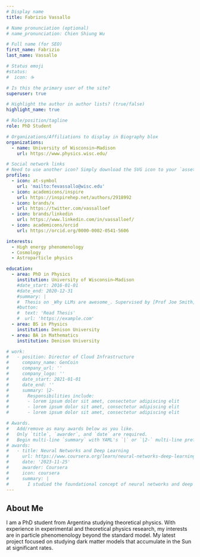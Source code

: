```yaml
---
# Display name
title: Fabrizio Vassallo

# Name pronunciation (optional)
# name_pronunciation: Chien Shiung Wu

# Full name (for SEO)
first_name: Fabrizio
last_name: Vassallo

# Status emoji
#status:
#  icon: ☕️

# Is this the primary user of the site?
superuser: true

# Highlight the author in author lists? (true/false)
highlight_name: true

# Role/position/tagline
role: PhD Student

# Organizations/Affiliations to display in Biography blox
organizations:
  - name: University of Wisconsin–Madison
    url: https://www.physics.wisc.edu/

# Social network links
# Need to use another icon? Simply download the SVG icon to your `assets/media/icons/` folder.
profiles:
  - icon: at-symbol
    url: 'mailto:fevassallo@wisc.edu'
  - icon: academicons/inspire
    url: https://inspirehep.net/authors/2918992
  - icon: brands/x
    url: https://twitter.com/vassalloef
  - icon: brands/linkedin
    url: https://www.linkedin.com/in/vassalloef/
  - icon: academicons/orcid
    url: https://orcid.org/0000-0002-0541-5606

interests:
  - High energy phenomenology
  - Cosmology
  - Astroparticle physics

education:
  - area: PhD in Physics
    institution: University of Wisconsin–Madison
    #date_start: 2016-01-01
    #date_end: 2020-12-31
    #summary: |
    #  Thesis on _Why LLMs are awesome_. Supervised by [Prof Joe Smith](https://example.com). Presented papers at 5 IEEE conferences with the contributions being published in 2 Springer journals.
    #button:
    #  text: 'Read Thesis'
    #  url: 'https://example.com'
  - area: BS in Physics
    institution: Denison University
  - area: BA in Mathematics
    institution: Denison University

# work:
#   - position: Director of Cloud Infrastructure
#     company_name: GenCoin
#     company_url: ''
#     company_logo: ''
#     date_start: 2021-01-01
#     date_end: ''
#     summary: |2-
#       Responsibilities include:
#       - lorem ipsum dolor sit amet, consectetur adipiscing elit
#       - lorem ipsum dolor sit amet, consectetur adipiscing elit
#       - lorem ipsum dolor sit amet, consectetur adipiscing elit

# Awards.
#   Add/remove as many awards below as you like.
#   Only `title`, `awarder`, and `date` are required.
#   Begin multi-line `summary` with YAML's `|` or `|2-` multi-line prefix and indent 2 spaces below.
# awards:
#   - title: Neural Networks and Deep Learning
#     url: https://www.coursera.org/learn/neural-networks-deep-learning
#     date: '2023-11-25'
#     awarder: Coursera
#     icon: coursera
#     summary: |
#       I studied the foundational concept of neural networks and deep learning. By the end, I was familiar with the significant technological trends driving the rise of deep learning; build, train, and apply fully connected deep neural networks; implement efficient (vectorized) neural networks; identify key parameters in a neural network’s architecture; and apply deep learning to your own applications.
---
```


## About Me

I am a PhD student from Argentina studying theoretical physics. With experience in experimental and theoretical physics research, my interests are in particle phenomenology beyond the standard model. My latest project focused on studying dark matter models that accumulate in the Sun at significant rates.